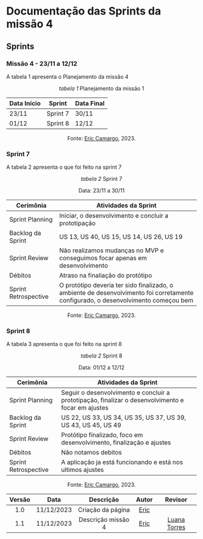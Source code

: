 # Documentação das Sprints da missão 4

## Sprints

### **Missão 4 - 23/11 a 12/12**

A tabela 1 apresenta o Planejamento da missão 4

<center>

_tabela 1_ Planejamento da missão 1

| Data Início | Sprint  | Data Final |
|-------------|---------|------------|
| 23/11       | Sprint 7| 30/11      |
| 01/12       | Sprint 8| 12/12      |

Fonte: [Eric Camargo](https://github.com/Ericcs10), 2023.

</center>

### Sprint 7 

A tabela 2 apresenta o que foi feito na sprint 7

<center>

_tabela 2_ Sprint 7

Data: 23/11 a 30/11

| Cerimônia                   | Atividades da Sprint       |
|-----------------------------|---------------------------|
| Sprint Planning             | Iniciar, o desenvolvimento e concluir a prototipação |
| Backlog da Sprint           | US 13, US 40, US 15, US 14, US 26, US 19 |
| Sprint Review               | Não realizamos mudanças no MVP e conseguimos focar apenas em desenvolvimento |
| Débitos                     | Atraso na finaliação do protótipo |
| Sprint Retrospective        | O protótipo deveria ter sido finalizado, o ambiente de desenvolvimento foi corretamente configurado, o desenvolvimento começou bem  |

Fonte: [Eric Camargo](https://github.com/Ericcs10), 2023.

</center>

### Sprint 8 

A tabela 3 apresenta o que foi feito na sprint 8

<center>

_tabela 2_ Sprint 8

Data: 01/12 a 12/12

| Cerimônia                   | Atividades da Sprint       |
|-----------------------------|---------------------------|
| Sprint Planning             | Seguir o desenvolvimento e concluir a prototipação, finalizar o desenvolvimento e focar em ajustes |
| Backlog da Sprint           | US 22, US 33, US 34, US 35, US 37, US 39, US 43, US 45, US 49 |
| Sprint Review               | Protótipo finalizado, foco em desenvolvimento, finalização e ajustes |
| Débitos                     | Não notamos debitos |
| Sprint Retrospective        | A aplicação ja está funcionando e está nos ultimos ajustes  |

Fonte: [Eric Camargo](https://github.com/Ericcs10), 2023.

</center>

| Versão |    Data    |      Descrição       |  Autor  | Revisor |
| :----: | :--------: | :------------------: | :-----: | :-----: |
|  1.0   | 11/12/2023 | Criação da página | [Eric](https://github.com/Ericcs10) |   |
|  1.1   | 11/12/2023 | Descrição missão 4| [Eric](https://github.com/Ericcs10) | [Luana Torres](https://github.com/luanatorress)  |
